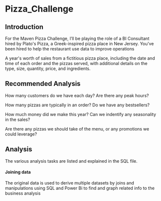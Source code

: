 # Pizza_Challenge

## Introduction
For the Maven Pizza Challenge, I’ll be playing the role of a BI Consultant hired by Plato's Pizza, a Greek-inspired pizza place in New Jersey. You've been hired to help the restaurant use data to improve operations



A year's worth of sales from a fictitious pizza place, including the date and time of each order and the pizzas served, with additional details on the type, size, quantity, price, and ingredients.

## Recommended Analysis

How many customers do we have each day? Are there any peak hours?

How many pizzas are typically in an order? Do we have any bestsellers?

How much money did we make this year? Can we indentify any seasonality in the sales?

Are there any pizzas we should take of the menu, or any promotions we could leverage?

## Analysis
The various analysis tasks are listed and explained in the SQL file.

#### Joining data
The original data is used to derive multiple datasets by joins and manipulations using SQL and Power Bi to find and graph related info to the business analysis
 
